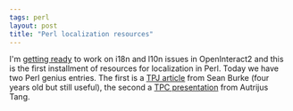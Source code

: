 ```yaml
---
tags: perl
layout: post
title: "Perl localization resources"
---
```




I'm <a href="http://sourceforge.net/mailarchive/forum.php?thread_id=3378443&forum_id=3222">getting ready</a> to work on i18n and l10n issues in OpenInteract2 and this is the first installment of resources for localization in Perl. Today we have two Perl genius entries. The first is a <a href="http://search.cpan.org/~sburke/Locale-Maketext-1.06/lib/Locale/Maketext/TPJ13.pod">TPJ article</a> from Sean Burke (four years old but still useful), the second a <a href="http://www.autrijus.org/webl10n/">TPC presentation</a> from Autrijus Tang.


